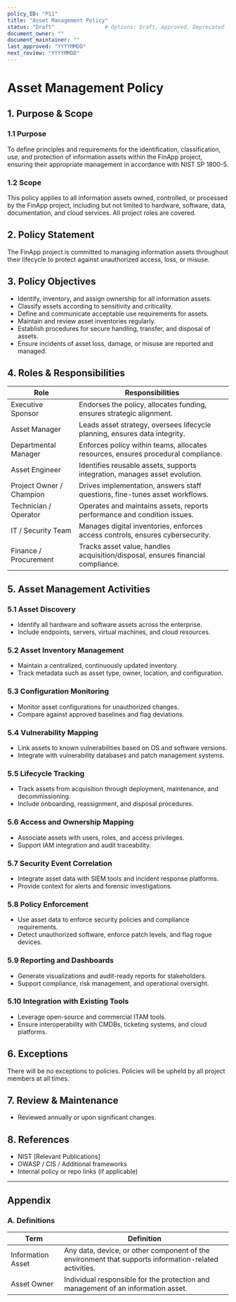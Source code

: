 ```yaml
---
policy_ID: "P11"
title: "Asset Management Policy"
status: "Draft"                # Options: Draft, Approved, Deprecated
document_owner: ""
document_maintainer: ""
last_approved: "YYYYMMDD"
next_review: "YYYYMMDD"
---
```

# Asset Management Policy

## 1. Purpose & Scope

### 1.1 Purpose
To define principles and requirements for the identification, classification, use, and protection of information assets within the FinApp project, ensuring their appropriate management in accordance with NIST SP 1800-5.

### 1.2 Scope
This policy applies to all information assets owned, controlled, or processed by the FinApp project, including but not limited to hardware, software, data, documentation, and cloud services. All project roles are covered.

## 2. Policy Statement
The FinApp project is committed to managing information assets throughout their lifecycle to protect against unauthorized access, loss, or misuse.

## 3. Policy Objectives
- Identify, inventory, and assign ownership for all information assets.
- Classify assets according to sensitivity and criticality.
- Define and communicate acceptable use requirements for assets.
- Maintain and review asset inventories regularly.
- Establish procedures for secure handling, transfer, and disposal of assets.
- Ensure incidents of asset loss, damage, or misuse are reported and managed.

## 4. Roles & Responsibilities

| Role                  | Responsibilities                                                                 |
|---------------------------|--------------------------------------------------------------------------------------|
| Executive Sponsor         | Endorses the policy, allocates funding, ensures strategic alignment.                |
| Asset Manager             | Leads asset strategy, oversees lifecycle planning, ensures data integrity.          |
| Departmental Manager      | Enforces policy within teams, allocates resources, ensures procedural compliance.   |
| Asset Engineer            | Identifies reusable assets, supports integration, manages asset evolution.         |
| Project Owner / Champion  | Drives implementation, answers staff questions, fine-tunes asset workflows.         |
| Technician / Operator     | Operates and maintains assets, reports performance and condition issues.            |
| IT / Security Team        | Manages digital inventories, enforces access controls, ensures cybersecurity.       |
| Finance / Procurement     | Tracks asset value, handles acquisition/disposal, ensures financial compliance.     |

## 5. Asset Management Activities

### 5.1 Asset Discovery
  - Identify all hardware and software assets across the enterprise.
  - Include endpoints, servers, virtual machines, and cloud resources.

### 5.2 Asset Inventory Management
  - Maintain a centralized, continuously updated inventory.
  - Track metadata such as asset type, owner, location, and configuration.

### 5.3 Configuration Monitoring
  - Monitor asset configurations for unauthorized changes.
  - Compare against approved baselines and flag deviations.

### 5.4 Vulnerability Mapping
  - Link assets to known vulnerabilities based on OS and software versions.
  - Integrate with vulnerability databases and patch management systems.

### 5.5 Lifecycle Tracking
  - Track assets from acquisition through deployment, maintenance, and decommissioning.
  - Include onboarding, reassignment, and disposal procedures.

### 5.6 Access and Ownership Mapping
  - Associate assets with users, roles, and access privileges.
  - Support IAM integration and audit traceability.

### 5.7 Security Event Correlation
  - Integrate asset data with SIEM tools and incident response platforms.
  - Provide context for alerts and forensic investigations.

### 5.8 Policy Enforcement
  - Use asset data to enforce security policies and compliance requirements.
  - Detect unauthorized software, enforce patch levels, and flag rogue devices.

### 5.9 Reporting and Dashboards
  - Generate visualizations and audit-ready reports for stakeholders.
  - Support compliance, risk management, and operational oversight.

### 5.10 Integration with Existing Tools
  - Leverage open-source and commercial ITAM tools.
  - Ensure interoperability with CMDBs, ticketing systems, and cloud platforms.

## 6. Exceptions
There will be no exceptions to policies. Policies will be upheld by all project members at all times.

## 7. Review & Maintenance
* Reviewed annually or upon significant changes.

## 8. References
- NIST [Relevant Publications]  
- OWASP / CIS / Additional frameworks  
- Internal policy or repo links (if applicable)

---

## Appendix

### A. Definitions
| Term | Definition |
|---------------------|----------------------------------------------------------------------------|
| Information Asset   | Any data, device, or other component of the environment that supports information-related activities. |
| Asset Owner         | Individual responsible for the protection and management of an information asset. |

